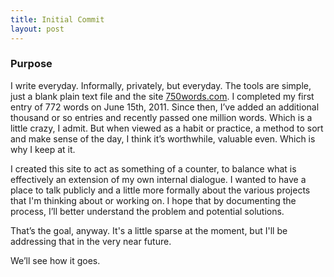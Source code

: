 ```yaml
---
title: Initial Commit
layout: post
---
```



### Purpose

I write everyday.  Informally, privately, but everyday.  The tools are simple, just a blank plain text file and the site [750words.com](http://750words.com).  I completed my first entry of 772 words on June 15th, 2011. Since then, I’ve added an additional thousand or so entries and recently passed one million words.  Which is a little crazy, I admit.  But when viewed as a habit or practice, a method to sort and make sense of the day, I think it’s worthwhile, valuable even.  Which is why I keep at it.

I created this site to act as something of a counter, to balance what is effectively an extension of my own internal dialogue.  I wanted to have a place to talk publicly and a little more formally about the various projects that I'm thinking about or working on.  I hope that by documenting the process, I’ll better understand the problem and potential solutions.

That’s the goal, anyway.  It's a little sparse at the moment, but I'll be addressing that in the very near future.

We’ll see how it goes.
